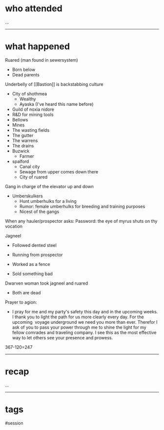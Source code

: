 # who attended

...

---
# what happened

Ruared (man found in sewersystem)
- Born below
- Dead parents

Underbelly of [[Bastion]] is backstabbing culture
- City of shothmea
	- Wealthy
	- Ayaska (I've heard this name before)
- Guild of noxia nidore
- R&D for mining tools
- Bellows
- Mines
- The wasting fields
- The gutter
- The warrens
- The drains
- Buzwick
	- Farmer
- spalford
	- Canal city
	- Sewage from upper comes down there
	- City of ruared

Gang in charge of the elevator up and down
- Umberskulkers
	- Hunt umberhulks for a living
	- Rumor: female umberhulks for breeding and training purposes
	- Nicest of the gangs

When any hauler/prospector asks:
Password: the eye of myrus shuts on thy vocation

Jagneel

- Followed dented steel
- Running from prospector
- Worked as a fence

- Sold something bad

Dwarven woman took jagneel and ruared

- Both are dead

Prayer to agion:

- I pray for me and my party's safety this day and in the upcoming weeks. I thank you to light the path for us more clearly every day. For the upcoming  voyage underground we need you more than ever. Therefor I ask of you to pass your power through me to shine the light for my fellow comrades and traveling company. I see this as the most effective way to let others see your presence and prowess.

367-120=247

---
# recap

...

---
# tags

#session